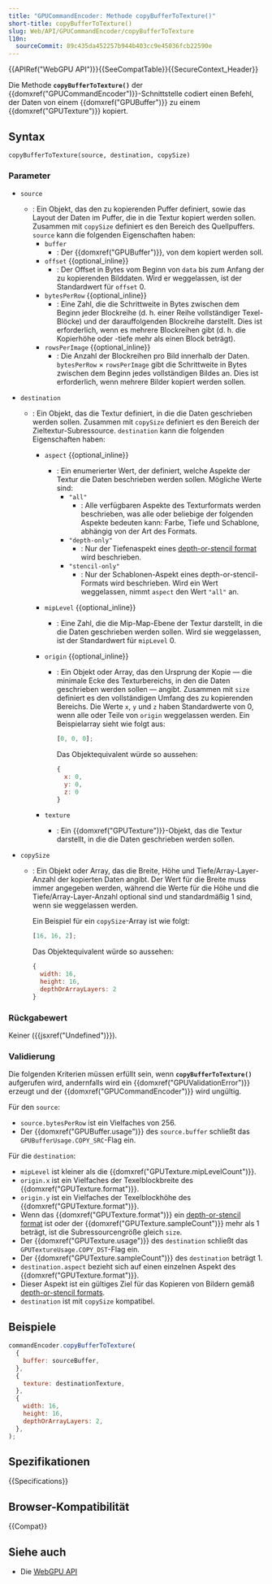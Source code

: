 ```yaml
---
title: "GPUCommandEncoder: Methode copyBufferToTexture()"
short-title: copyBufferToTexture()
slug: Web/API/GPUCommandEncoder/copyBufferToTexture
l10n:
  sourceCommit: 89c435da452257b944b403cc9e45036fcb22590e
---
```


{{APIRef("WebGPU API")}}{{SeeCompatTable}}{{SecureContext_Header}}

Die Methode **`copyBufferToTexture()`** der {{domxref("GPUCommandEncoder")}}-Schnittstelle codiert einen Befehl, der Daten von einem {{domxref("GPUBuffer")}} zu einem {{domxref("GPUTexture")}} kopiert.

## Syntax

```js-nolint
copyBufferToTexture(source, destination, copySize)
```

### Parameter

- `source`
  - : Ein Objekt, das den zu kopierenden Puffer definiert, sowie das Layout der Daten im Puffer, die in die Textur kopiert werden sollen. Zusammen mit `copySize` definiert es den Bereich des Quellpuffers. `source` kann die folgenden Eigenschaften haben:
    - `buffer`
      - : Der {{domxref("GPUBuffer")}}, von dem kopiert werden soll.
    - `offset` {{optional_inline}}
      - : Der Offset in Bytes vom Beginn von `data` bis zum Anfang der zu kopierenden Bilddaten. Wird er weggelassen, ist der Standardwert für `offset` 0.
    - `bytesPerRow` {{optional_inline}}
      - : Eine Zahl, die die Schrittweite in Bytes zwischen dem Beginn jeder Blockreihe (d. h. einer Reihe vollständiger Texel-Blöcke) und der darauffolgenden Blockreihe darstellt. Dies ist erforderlich, wenn es mehrere Blockreihen gibt (d. h. die Kopierhöhe oder -tiefe mehr als einen Block beträgt).
    - `rowsPerImage` {{optional_inline}}
      - : Die Anzahl der Blockreihen pro Bild innerhalb der Daten. `bytesPerRow` &times; `rowsPerImage` gibt die Schrittweite in Bytes zwischen dem Beginn jedes vollständigen Bildes an. Dies ist erforderlich, wenn mehrere Bilder kopiert werden sollen.
- `destination`
  - : Ein Objekt, das die Textur definiert, in die die Daten geschrieben werden sollen. Zusammen mit `copySize` definiert es den Bereich der Zieltextur-Subressource. `destination` kann die folgenden Eigenschaften haben:
    - `aspect` {{optional_inline}}
      - : Ein enumerierter Wert, der definiert, welche Aspekte der Textur die Daten beschrieben werden sollen. Mögliche Werte sind:
        - `"all"`
          - : Alle verfügbaren Aspekte des Texturformats werden beschrieben, was alle oder beliebige der folgenden Aspekte bedeuten kann: Farbe, Tiefe und Schablone, abhängig von der Art des Formats.
        - `"depth-only"`
          - : Nur der Tiefenaspekt eines [depth-or-stencil format](https://gpuweb.github.io/gpuweb/#combined-depth-stencil-format) wird beschrieben.
        - `"stencil-only"`
          - : Nur der Schablonen-Aspekt eines depth-or-stencil-Formats wird beschrieben.
        Wird ein Wert weggelassen, nimmt `aspect` den Wert `"all"` an.
    - `mipLevel` {{optional_inline}}
      - : Eine Zahl, die die Mip-Map-Ebene der Textur darstellt, in die die Daten geschrieben werden sollen. Wird sie weggelassen, ist der Standardwert für `mipLevel` 0.
    - `origin` {{optional_inline}}
      - : Ein Objekt oder Array, das den Ursprung der Kopie — die minimale Ecke des Texturbereichs, in den die Daten geschrieben werden sollen — angibt. Zusammen mit `size` definiert es den vollständigen Umfang des zu kopierenden Bereichs. Die Werte `x`, `y` und `z` haben Standardwerte von 0, wenn alle oder Teile von `origin` weggelassen werden.
        Ein Beispielarray sieht wie folgt aus:

        ```js
        [0, 0, 0];
        ```

        Das Objektequivalent würde so aussehen:

        ```js
        {
          x: 0,
          y: 0,
          z: 0
        }
        ```

    - `texture`
      - : Ein {{domxref("GPUTexture")}}-Objekt, das die Textur darstellt, in die die Daten geschrieben werden sollen.

- `copySize`
  - : Ein Objekt oder Array, das die Breite, Höhe und Tiefe/Array-Layer-Anzahl der kopierten Daten angibt. Der Wert für die Breite muss immer angegeben werden, während die Werte für die Höhe und die Tiefe/Array-Layer-Anzahl optional sind und standardmäßig 1 sind, wenn sie weggelassen werden.

    Ein Beispiel für ein `copySize`-Array ist wie folgt:

    ```js
    [16, 16, 2];
    ```

    Das Objektequivalent würde so aussehen:

    ```js
    {
      width: 16,
      height: 16,
      depthOrArrayLayers: 2
    }
    ```

### Rückgabewert

Keiner ({{jsxref("Undefined")}}).

### Validierung

Die folgenden Kriterien müssen erfüllt sein, wenn **`copyBufferToTexture()`** aufgerufen wird, andernfalls wird ein {{domxref("GPUValidationError")}} erzeugt und der {{domxref("GPUCommandEncoder")}} wird ungültig.

Für den `source`:

- `source.bytesPerRow` ist ein Vielfaches von 256.
- Der {{domxref("GPUBuffer.usage")}} des `source.buffer` schließt das `GPUBufferUsage.COPY_SRC`-Flag ein.

Für die `destination`:

- `mipLevel` ist kleiner als die {{domxref("GPUTexture.mipLevelCount")}}.
- `origin.x` ist ein Vielfaches der Texelblockbreite des {{domxref("GPUTexture.format")}}.
- `origin.y` ist ein Vielfaches der Texelblockhöhe des {{domxref("GPUTexture.format")}}.
- Wenn das {{domxref("GPUTexture.format")}} ein [depth-or-stencil format](https://gpuweb.github.io/gpuweb/#combined-depth-stencil-format) ist oder der {{domxref("GPUTexture.sampleCount")}} mehr als 1 beträgt, ist die Subressourcengröße gleich `size`.
- Der {{domxref("GPUTexture.usage")}} des `destination` schließt das `GPUTextureUsage.COPY_DST`-Flag ein.
- Der {{domxref("GPUTexture.sampleCount")}} des `destination` beträgt 1.
- `destination.aspect` bezieht sich auf einen einzelnen Aspekt des {{domxref("GPUTexture.format")}}.
- Dieser Aspekt ist ein gültiges Ziel für das Kopieren von Bildern gemäß [depth-or-stencil formats](https://gpuweb.github.io/gpuweb/#combined-depth-stencil-format).
- `destination` ist mit `copySize` kompatibel.

## Beispiele

```js
commandEncoder.copyBufferToTexture(
  {
    buffer: sourceBuffer,
  },
  {
    texture: destinationTexture,
  },
  {
    width: 16,
    height: 16,
    depthOrArrayLayers: 2,
  },
);
```

## Spezifikationen

{{Specifications}}

## Browser-Kompatibilität

{{Compat}}

## Siehe auch

- Die [WebGPU API](/de/docs/Web/API/WebGPU_API)
